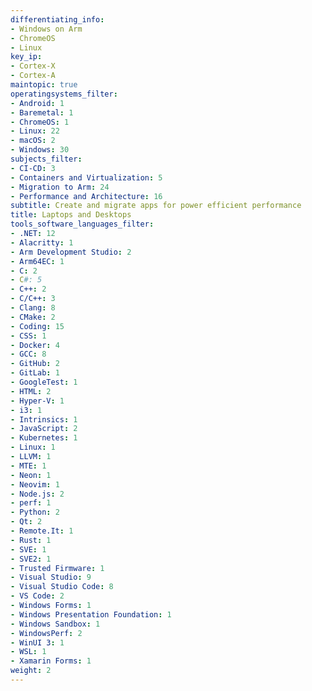 ```yaml
---
differentiating_info:
- Windows on Arm
- ChromeOS
- Linux
key_ip:
- Cortex-X
- Cortex-A
maintopic: true
operatingsystems_filter:
- Android: 1
- Baremetal: 1
- ChromeOS: 1
- Linux: 22
- macOS: 2
- Windows: 30
subjects_filter:
- CI-CD: 3
- Containers and Virtualization: 5
- Migration to Arm: 24
- Performance and Architecture: 16
subtitle: Create and migrate apps for power efficient performance
title: Laptops and Desktops
tools_software_languages_filter:
- .NET: 12
- Alacritty: 1
- Arm Development Studio: 2
- Arm64EC: 1
- C: 2
- C#: 5
- C++: 2
- C/C++: 3
- Clang: 8
- CMake: 2
- Coding: 15
- CSS: 1
- Docker: 4
- GCC: 8
- GitHub: 2
- GitLab: 1
- GoogleTest: 1
- HTML: 2
- Hyper-V: 1
- i3: 1
- Intrinsics: 1
- JavaScript: 2
- Kubernetes: 1
- Linux: 1
- LLVM: 1
- MTE: 1
- Neon: 1
- Neovim: 1
- Node.js: 2
- perf: 1
- Python: 2
- Qt: 2
- Remote.It: 1
- Rust: 1
- SVE: 1
- SVE2: 1
- Trusted Firmware: 1
- Visual Studio: 9
- Visual Studio Code: 8
- VS Code: 2
- Windows Forms: 1
- Windows Presentation Foundation: 1
- Windows Sandbox: 1
- WindowsPerf: 2
- WinUI 3: 1
- WSL: 1
- Xamarin Forms: 1
weight: 2
---
```

